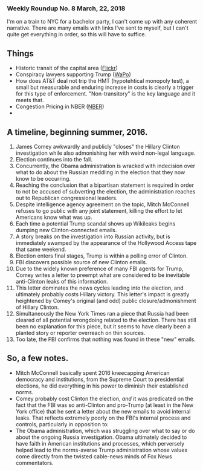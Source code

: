 ### Weekly Roundup No. 8 March, 22, 2018

I'm on a train to NYC for a bachelor party, I can't come up with any coherent narrative. There are many emails with links I've sent to myself, but I can't quite get everything in order, so this will have to suffice.


## Things


* Historic transit of the capital area ([Flickr](https://flic.kr/p/E424mM))
* Conspiracy lawyers supporting Trump ([WaPo](https://www.washingtonpost.com/amphtml/news/the-fix/wp/2018/03/19/trump-is-reportedly-hiring-a-conspiracy-theorist-for-his-legal-team-heres-what-joe-digenova-has-said/))
* How does AT&T deal not trip the HMT (hypotehtical monopoly test), a small but measurable and enduring increase in costs is clearly a trigger for this type of enforcement. "Non-transitory" is the key language and it meets that.
* Congestion Pricing in NBER ([NBER](http://www.nber.org/papers/w24410?utm_campaign=ntw&utm_medium=email&utm_source=ntw))
* 

## A timeline, beginning summer, 2016.
1. James Comey awkwardly and publicly "closes" the Hillary Clinton investigation while also admonishing her with weird non-legal language.
2. Election continues into the fall.
3. Concurrently, the Obama administration is wracked with indecision over what to do about the Russian meddling in the election that they now know to be occurring.
4. Reaching the conclusion that a bipartisan statement is required in order to not be accused of subverting the election, the administration reaches out to Republican congressional leaders.
5. Despite intelligence agency agreement on the topic, Mitch McConnell refuses to go public with any joint statement, killing the effort to let Americans know what was up.
6. Each time a potential Trump scandal shows up Wikileaks begins dumping new Clinton-connected emails.
7. A story breaks on the investigation into Russian activity, but is immediately swamped by the appearance of the Hollywood Access tape that same weekend.
8. Election enters final stages, Trump is within a polling error of Clinton.
9. FBI discovers possible source of new Clinton emails.
10. Due to the widely known preference of many FBI agents for Trump, Comey writes a letter to preempt what are considered to be inevitable anti-Clinton leaks of this information.
11. This letter dominates the news cycles leading into the election, and ultimately probably costs Hillary victory. This letter's impact is greatly heightened by Comey's original (and odd) public closure/admonishment of Hillary Clinton.
12. Simultaneously the New York Times ran a piece that Russia had been cleared of all potential wrongdoing related to the election. There has still been no explanation for this piece, but it seems to have clearly been a planted story or reporter overreach on thin sources.
13. Too late, the FBI confirms that nothing was found in these "new" emails.


## So, a few notes.
* Mitch McConnell basically spent 2016 kneecapping American democracy and institutions, from the Supreme Court to presidential elections, he did everything in his power to diminish their established norms.
* Comey probably cost Clinton the election, *and* it was predicated on the fact that the FBI was so anti-Clinton and pro-Trump (at least in the New York office) that he sent a letter about the new emails to avoid internal leaks. That reflects extremely poorly on the FBI's internal process and controls, particularly in opposition to:
* The Obama administration, which was struggling over what to say or do about the ongoing Russia investigation. Obama ultimately decided to have faith in American institutions and processes, which perversely helped lead to the norms-averse Trump administration whose values come directly from the twisted cable-news minds of Fox News commentators.
